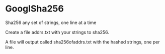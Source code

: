 # GooglSha256
Sha256 any set of strings, one line at a time

Create a file addrs.txt with your strings to sha256.

A file will output called sha256ofaddrs.txt with the hashed strings, one per line.
